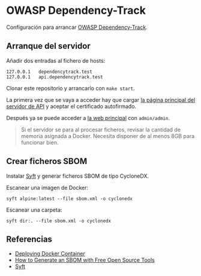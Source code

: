 # OWASP Dependency-Track

Configuración para arrancar [OWASP Dependency-Track](https://owasp.org/www-project-dependency-track/).

## Arranque del servidor

Añadir dos entradas al fichero de hosts:

```
127.0.0.1   dependencytrack.test
127.0.0.1   api.dependencytrack.test
```

Clonar este repositorio y arrancarlo con `make start`.

La primera vez que se vaya a acceder hay que
cargar [la página principal del servidor de API](https://api.dependencytrack.test) y aceptar el certificado autofirmado.

Después ya se puede acceder a [la web principal](https://dependencytrack.test) con `admin/admin`.

> Si el servidor se para al procesar ficheros, revisar la cantidad de memoria asignada a Docker. Necesita disponer de al
> menos 8GB para funcionar bien.

## Crear ficheros SBOM

Instalar [Syft](https://github.com/anchore/syft/) y generar ficheros SBOM de tipo CycloneDX.

Escanear una imagen de Docker:

```
syft alpine:latest --file sbom.xml -o cyclonedx
```

Escanear una carpeta:

```
syft dir:. --file sbom.xml -o cyclonedx
```

## Referencias

- [Deploying Docker Container](https://docs.dependencytrack.org/getting-started/deploy-docker/)
- [How to Generate an SBOM with Free Open Source Tools](https://anchore.com/sbom/how-to-generate-an-sbom-with-free-open-source-tools/)
- [Syft](https://github.com/anchore/syft/)
